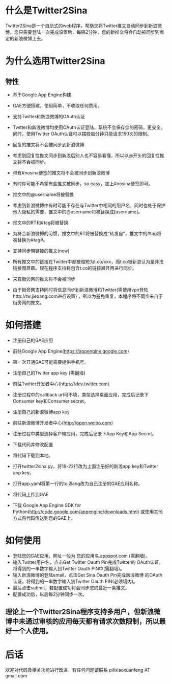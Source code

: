 什么是Twitter2Sina
=============

Twitter2Sina是一个自助式的web程序，帮助您将Twitter推文自动同步到新浪微博。您只需要登陆一次完成设置后，每隔2分钟，您的新推文将会自动被同步到绑定的新浪微博上去。

为什么选用Twitter2Sina
=============

## 特性

- 基于Google App Engine构建
 - GAE方便搭建，使用简单，不收取任何费用。

- 支持Twitter和新浪微博的OAuth认证
 - Twitter和新浪微博均使用OAuth认证登陆，系统不会保存您的密码，更安全。同时，使用Twitter OAuth认证可以摆脱每分钟只能请求150次的限制。
  
- 回复的推文将不会被同步到新浪微博
 - 考虑到回复性推文同步到新浪后别人也不容易看懂，所以以@开头的回复性推文将不会被同步。

- 带有\#nosina便签的推文将不会被同步到新浪微博
 - 有时你可能不希望有些推文被同步，so easy，加上\#nosina便签即可。
  
- 推文中的@username将被替换
 - 考虑到新浪微博中有时可能不存在与Twitter中相同的用户名，同时也处于保护他人隐私的需要，推文中的@username将被替换成[username]。
  
- 推文中的RT和#tag将被替换
 - 为符合新浪微博的习惯，推文中的RT将被替换成“转发自”，推文中的\#tag将被替换为\#tag\#。
  
- 支持同步带链接的推文(new)
 - 所有推文中的链接在Twitter中都被缩短为t.co/xxx，而t.co被新浪认为是非法链接而屏蔽。现在程序支持将包含t.co的链接展开再进行同步。
  
- 来自街旁网的推文将不会被同步
 - 由于街旁网支持同时将信息同步到新浪微博和Twitter(需使用vpn登陆http://tw.jiepang.com进行设置)
，所以为避免重复，本程序将不同步来自于街旁网的推文。


如何搭建
=============

- 注册自己的GAE应用 
 - 前往Google App Engine(https://appengine.google.com)
 - 第一次开通GAE可能需要提供手机号。
  
- 注册自己的Twitter app key (需翻墙)
 - 前往Twitter开发者中心(https://dev.twitter.com)
 - 注册过程中的callback url可不填，类型选择桌面应用，完成后记录下Consumer key和Consumer secret。	
  
- 注册自己的新浪微博app key
 - 前往新浪微博开发者中心(http://open.weibo.com)
 - 注册过程中类型选择客户端应用，完成后记录下App Key和App Secret。
  
- 下载代码并修改配置
 - 将代码下载到本地。
 - 打开twitter2sina.py，将19-22行改为上面注册好的新浪app key和Twitter app key。
 - 打开app.yaml将第一行的tui2lang改为自己注册的GAE应用名称。
  
- 将代码上传到GAE
 - 下载 Google App Engine SDK for Python(http://code.google.com/appengine/downloads.html)
或使用其他方式将代码传送到您的GAE上。
  
如何使用
=============

- 登陆您的GAE应用，网址一般为 您的应用名.appspot.com (需翻墙)。
- 输入Twitter用户名，点击Get Twitter Oauth Pin完成Twitter的 
OAuth认证，将得到的一串数字输入到Twitter Oauth PIN中(需翻墙)。
- 输入新浪微博的登陆email，点击Get Sina Oauth Pin完成新浪微博
的OAuth认证，将得到的一串数字输入到Twitter Oauth PIN(必须墙内)。
- 最后点击submit，若配置成功将会同步您的最近一条推文。
- 配置成功后，以后每2分钟同步一次。



## 理论上一个Twitter2Sina程序支持多用户，但新浪微博中未通过审核的应用每天都有请求次数限制，所以最好一个人使用。

后话
=============
  
欢迎对代码及相关功能进行改进，有任何问题请联系 pilixiaoxuanfeng AT gmail.com